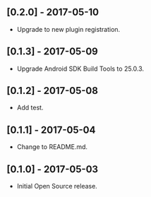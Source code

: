 ## [0.2.0] - 2017-05-10

* Upgrade to new plugin registration.


## [0.1.3] - 2017-05-09

* Upgrade Android SDK Build Tools to 25.0.3.

## [0.1.2] - 2017-05-08

* Add test.

## [0.1.1] - 2017-05-04

* Change to README.md.

## [0.1.0] - 2017-05-03

* Initial Open Source release.
